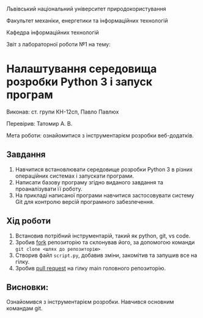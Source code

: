 Львівський національний університет природокористування

Факультет механіки, енергетики та інформаційних технологій

Кафедра інформаційних технологій

Звіт з лабораторної роботи №1 на тему:

# Налаштування середовища розробки Python 3 і запуск програм

Виконав: ст. групи КН-12сп, Павло Павлюх

Перевірив: Татомир А. В.

Мета роботи: ознайомитися з інструментарієм розробки веб-додатків.

## Завдання
1. Навчитися встановлювати середовище розробки Python 3 в різних операційних системах і запускати програми.
2. Написати базову програму згідно виданого завдання та проаналізувати її роботу.
3. На прикладі написаної програми навчитися застосовувати систему Git для контролю версій програмного забезпечення.


## Хід роботи
1. Встановив потрібний інструментарій, такий як python, git, vs code.
2. Зробив [fork](https://github.com/fozikplay4/oop-2022-kn) репозиторію та склонував його, за допомогою команди `git clone <шлях до репозиторію>`
3. Створив файл `script.py`, добавив зміни, закомітив та запушив все на гілку.
4. Зробив [pull request](https://github.com/tatomyr/oop-2022-kn/pull/2) на гілку main головного репозиторію.

## Висновки:
Ознайомився з інструментарієм розробки. Навчився основним командам git.
